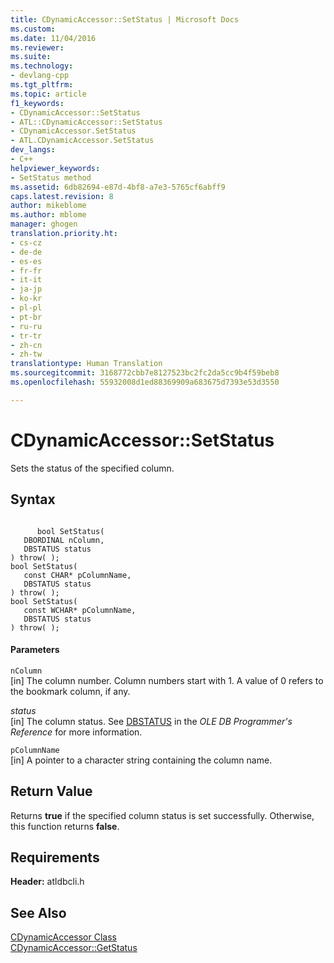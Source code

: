 ```yaml
---
title: CDynamicAccessor::SetStatus | Microsoft Docs
ms.custom: 
ms.date: 11/04/2016
ms.reviewer: 
ms.suite: 
ms.technology:
- devlang-cpp
ms.tgt_pltfrm: 
ms.topic: article
f1_keywords:
- CDynamicAccessor::SetStatus
- ATL::CDynamicAccessor::SetStatus
- CDynamicAccessor.SetStatus
- ATL.CDynamicAccessor.SetStatus
dev_langs:
- C++
helpviewer_keywords:
- SetStatus method
ms.assetid: 6db82694-e87d-4bf8-a7e3-5765cf6abff9
caps.latest.revision: 8
author: mikeblome
ms.author: mblome
manager: ghogen
translation.priority.ht:
- cs-cz
- de-de
- es-es
- fr-fr
- it-it
- ja-jp
- ko-kr
- pl-pl
- pt-br
- ru-ru
- tr-tr
- zh-cn
- zh-tw
translationtype: Human Translation
ms.sourcegitcommit: 3168772cbb7e8127523bc2fc2da5cc9b4f59beb8
ms.openlocfilehash: 55932008d1ed88369909a683675d7393e53d3550

---
```

# CDynamicAccessor::SetStatus
Sets the status of the specified column.  
  
## Syntax  
  
```  
  
      bool SetStatus(   
   DBORDINAL nColumn,   
   DBSTATUS status    
) throw( );  
bool SetStatus(   
   const CHAR* pColumnName,   
   DBSTATUS status    
) throw( );  
bool SetStatus(   
   const WCHAR* pColumnName,   
   DBSTATUS status    
) throw( );  
```  
  
#### Parameters  
 `nColumn`  
 [in] The column number. Column numbers start with 1. A value of 0 refers to the bookmark column, if any.  
  
 *status*  
 [in] The column status. See [DBSTATUS](https://msdn.microsoft.com/en-us/library/ms722617.aspx) in the *OLE DB Programmer's Reference* for more information.  
  
 `pColumnName`  
 [in] A pointer to a character string containing the column name.  
  
## Return Value  
 Returns **true** if the specified column status is set successfully. Otherwise, this function returns **false**.  
  
## Requirements  
 **Header:** atldbcli.h  
  
## See Also  
 [CDynamicAccessor Class](../../data/oledb/cdynamicaccessor-class.md)   
 [CDynamicAccessor::GetStatus](../../data/oledb/cdynamicaccessor-getstatus.md)


<!--HONumber=Jan17_HO2-->


